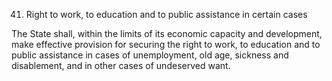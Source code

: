 41. Right to work, to education and to public assistance in certain cases

The State shall, within the limits of its economic capacity and development, make effective provision for securing the right to work, to education and to public assistance in cases of unemployment, old age, sickness and disablement, and in other cases of undeserved want.

